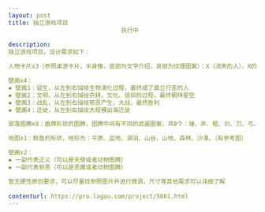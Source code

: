 ```yaml
---                
layout: post       
title: 独立游戏项目
                                执行中
           
description: 
独立游戏项目，设计需求如下：

人物卡片x3（参照桌游卡片，半身像，底部为文字介绍，背部为纹理图案）：X（消失的人）、X的朋友、侦探

壁画x4：
▪ 壁画1：诞生，从左到右描绘生物演化过程，最终成了直立行走的人
▪ 壁画2：文明，从左到右描绘农耕、文化、信仰的过程，最终朝拜星空
▪ 壁画3：战乱，从左到右描绘邪恶产生，大战，最终胜利
▪ 壁画4：迁徙，从左到右描绘大规模出海迁徙

部落图腾x8：盾牌形状的图腾，图腾中间有不同的武器图案，共8个：锤、斧、棍、剑、刀、弓、矛、鞭（可参考魔兽世界旗帜）

地图x1：鲸鱼的形状，地形为：平原、盆地、湖泊、山谷、山地、森林、沙漠。（有参考图）

壁画x2：
▪ 一副代表正义（可以是天使或者动物图腾）
▪ 一副代表邪恶（可以是恶魔或者动物图腾）

暂无硬性原创要求，可以尽量找参照图片并进行微调，尺寸等其他需求可以详细了解
     
contenturl: https://pro.lagou.com/project/5661.html      
---                 
```

